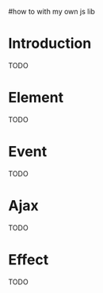 #how to with my own js lib

# Introduction #
TODO

# Element #
TODO

# Event #
TODO

# Ajax #
TODO

# Effect #
TODO